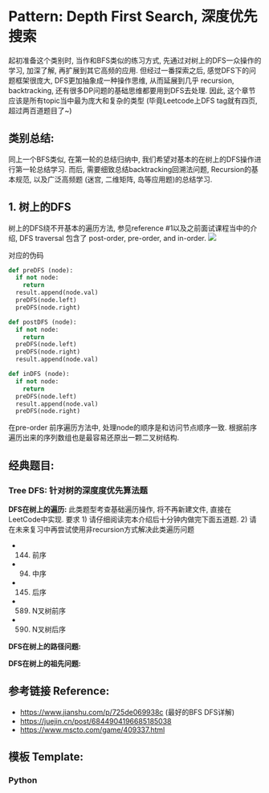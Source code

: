 # Pattern: Depth First Search, 深度优先搜索

起初准备这个类别时, 当作和BFS类似的练习方式, 先通过对树上的DFS一众操作的学习, 加深了解, 再扩展到其它高频的应用. 但经过一番探索之后, 感觉DFS下的问题框架很庞大, DFS更加抽象成一种操作思维, 从而延展到几乎 recursion, backtracking, 还有很多DP问题的基础思维都要用到DFS去处理. 因此, 这个章节应该是所有topic当中最为庞大和复杂的类型 (毕竟Leetcode上DFS tag就有四页, 超过两百道题目了~)

## **类别总结:**
同上一个BFS类似, 在第一轮的总结归纳中, 我们希望对基本的在树上的DFS操作进行第一轮总结学习. 而后, 需要细致总结backtracking回溯法问题, Recursion的基本规范, 以及广泛高频题 (迷宫, 二维矩阵, 岛等应用题)的总结学习.

## 1. 树上的DFS
树上的DFS绕不开基本的遍历方法, 参见reference #1以及之前面试课程当中的介绍, DFS traversal 包含了 post-order, pre-order, and in-order. 
<img src="https://upload-images.jianshu.io/upload_images/10107787-c8dc2e6b5c6044bd.png?imageMogr2/auto-orient/strip|imageView2/2/w/1200/format/webp" />

对应的伪码

```py
def preDFS (node):
  if not node:
    return
  result.append(node.val)
  preDFS(node.left)
  preDFS(node.right)
```

```py
def postDFS (node):
  if not node:
    return
  preDFS(node.left)
  preDFS(node.right)
  result.append(node.val)
```

```py
def inDFS (node):
  if not node:
    return
  preDFS(node.left)
  result.append(node.val)
  preDFS(node.right)
```

在pre-order 前序遍历方法中, 处理node的顺序是和访问节点顺序一致. 根据前序遍历出来的序列数组也是最容易还原出一颗二叉树结构. 

## **经典题目:**

### **Tree DFS: 针对树的深度度优先算法题**

**DFS在树上的遍历:** 此类题型考查基础遍历操作, 将不再新建文件, 直接在LeetCode中实现. 要求 1) 请仔细阅读完本介绍后十分钟内做完下面五道题. 2) 请在未来复习中再尝试使用非recursion方式解决此类遍历问题

- 144. 前序
- 94. 中序
- 145. 后序
- 589. N叉树前序
- 590. N叉树后序

**DFS在树上的路径问题:**

**DFS在树上的祖先问题:**


## **参考链接 Reference:**

- https://www.jianshu.com/p/725de069938c (最好的BFS DFS详解)
- https://juejin.cn/post/6844904196685185038
- https://www.mscto.com/game/409337.html


## **模板 Template:**
### **Python**
```py
```